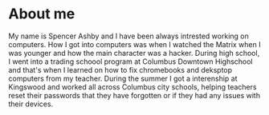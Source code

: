 # About me 
My name is Spencer Ashby and I have been always intrested working on computers. How I got into computers was when I watched the Matrix when I was younger and how the main character was a hacker. During high school, I went into a trading schoool program at Columbus Downtown Highschool and that's when I learned on how to fix chromebooks and deksptop computers from my teacher. During the summer I got a interenship at Kingswood and worked all across Columbus city schools, helping teachers reset their passwords that they have forgotten or if they had any issues with their devices. 


